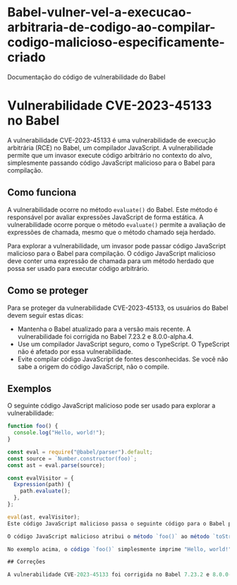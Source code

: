 # Babel-vulner-vel-a-execucao-arbitraria-de-codigo-ao-compilar-codigo-malicioso-especificamente-criado
 Documentação do código de vulnerabilidade do Babel

# Vulnerabilidade CVE-2023-45133 no Babel

A vulnerabilidade CVE-2023-45133 é uma vulnerabilidade de execução arbitrária (RCE) no Babel, um compilador JavaScript. A vulnerabilidade permite que um invasor execute código arbitrário no contexto do alvo, simplesmente passando código JavaScript malicioso para o Babel para compilação.

## Como funciona

A vulnerabilidade ocorre no método `evaluate()` do Babel. Este método é responsável por avaliar expressões JavaScript de forma estática. A vulnerabilidade ocorre porque o método `evaluate()` permite a avaliação de expressões de chamada, mesmo que o método chamado seja herdado.

Para explorar a vulnerabilidade, um invasor pode passar código JavaScript malicioso para o Babel para compilação. O código JavaScript malicioso deve conter uma expressão de chamada para um método herdado que possa ser usado para executar código arbitrário.

## Como se proteger

Para se proteger da vulnerabilidade CVE-2023-45133, os usuários do Babel devem seguir estas dicas:

- Mantenha o Babel atualizado para a versão mais recente. A vulnerabilidade foi corrigida no Babel 7.23.2 e 8.0.0-alpha.4.
- Use um compilador JavaScript seguro, como o TypeScript. O TypeScript não é afetado por essa vulnerabilidade.
- Evite compilar código JavaScript de fontes desconhecidas. Se você não sabe a origem do código JavaScript, não o compile.

## Exemplos

O seguinte código JavaScript malicioso pode ser usado para explorar a vulnerabilidade:

```javascript
function foo() {
  console.log("Hello, world!");
}

const eval = require("@babel/parser").default;
const source = `Number.constructor(foo)`;
const ast = eval.parse(source);

const evalVisitor = {
  Expression(path) {
    path.evaluate();
  },
};

eval(ast, evalVisitor);
Este código JavaScript malicioso passa o seguinte código para o Babel para compilação: `Number.constructor(foo);`. O método `Number.constructor()` retorna um construtor de número. O construtor de número tem um método herdado chamado `toString()`. O método `toString()` pode ser usado para converter um número em uma string.

O código JavaScript malicioso atribui o método `foo()` ao método `toString()` do construtor de número. Isso significa que, quando o construtor de número é usado para converter um número em uma string, o código `foo()` é executado.

No exemplo acima, o código `foo()` simplesmente imprime "Hello, world!" no console. No entanto, um invasor pode usar o código malicioso para executar qualquer código arbitrário.

## Correções

A vulnerabilidade CVE-2023-45133 foi corrigida no Babel 7.23.2 e 8.0.0-alpha.4. Os usuários do Babel devem atualizar para uma versão corrigida para evitar a exploração dessa vulnerabilidade.
